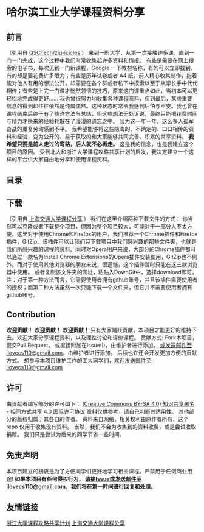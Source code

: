 # 哈尔滨工业大学课程资料分享
## 前言
（引用自 [QSCTech/zju-icicles](https://github.com/QSCTech/zju-icicles) ）
来到一所大学，从第一次接触许多课，直到一门一门完成，这个过程中我们时常收集起许多资料和情报。
有些是需要在网上搜索的电子书，每次见到一门新课程，Google 一下教材名称，有的可以立即找到，有的却是要花费许多眼力；有些是历年试卷或者 A4 纸，前人精心收集制作，抱着能对他人有用的想法公开，却需要在各个群或者私下中摸索以至于从学长手中代代相传；有些是上完一门课才恍然领悟的技巧，原来这门课重点如此，当初本可以更轻松地完成得更好……
我也曾很努力地收集各种课程资料，但到最后，某些重要信息的得到却往往依然是纯属偶然。这种状态时常令我感到后怕与不安。我也曾在课程结束后终于有了些许方法与总结，但这些想法无处诉说，最终只能把花费时间与精力才换来的经验耗散在了漫漫的遗忘之中。
我为这一年一年，这么多人孤军奋战的重复劳动感到不平。
我希望能够将这些隐晦的、不确定的、口口相传的资料和经验，变为公开的、易于获取的和大家能够共同完善、积累的共享资料。
**我希望只要是前人走过的弯路，后人就不必再走。** 这是我的信念，也是我建立这个项目的原因。
受到北大和浙江大学课程攻略共享计划的启发，我决定建立一个这样的平台供大家自由地分享和使用课程资料。

## 目录

## 下载
（引用自 [上海交通大学课程分享](https://github.com/CoolPhilChen/SJTU-Courses/) ）
我们在这里介绍两种下载文件的方式：
你当然可以克隆或者下载整个项目，但因为整个项目较大，可能对于一部分人不太方便。这里对于使用Chrome和Firefox的用户，我们推荐一个Chrome插件和Firefox插件，GitZip。该插件可以让我们只下载项目中我们感兴趣的那些文件夹，也就是我们所感兴趣的课程的资料。同时对Opera用户来说，大部分的Chrome插件都可以通过一款名为Install Chrome Extensions的Opera插件安装使用，GitZip也不例外。而对于使用其他浏览器的朋友来说，很遗憾，这个插件暂时只能在这三款浏览器中使用。
或者复制该文件夹的网址，粘贴入DownGit中，选择download即可。
注：对于第一种方法而言，它需要使用者拥有github账号，并且该插件需要使用者的授权；而第二种方法虽然一次只能下载一个文件夹，但它并不需要使用者拥有github账号。

## Contribution
**欢迎贡献！**
**欢迎贡献！**
**欢迎贡献！**
只有大家踊跃贡献，本项目才能更好的维持下去。欢迎大家分享课程资料，以及理性讨论和评价课程。
贡献方式:
Fork本项目，提交Pull Request。
或直接附加在Issue中，由维护者进行添加。
或发送邮件至ilovecs110@gmail.com，由维护者进行添加。
后续也许还会开发更加方便的贡献方式。
想参与本项目维护工作的工大同学们，欢迎发送邮件至ilovecs110@gmail.com

## 许可
由贡献者编写部分的许可如下：
[(Creative Commons BY-SA 4.0) 知识共享署名 - 相同方式共享 4.0 国际许可协议](https://creativecommons.org/licenses/by-nc-sa/4.0/deed.zh)
资料仅供参考，请自己判断其适用性。
其他部分的版权归属于其各自的作者。
资料来自网络，相关权利由原作者所有，这个 repo 仅用于收集现有资料。
当然，我们不会为收集到的资料收费，或是尝试收取捐赠。
我们只是尝试为后来的同学节省一些时间。

## 免责声明
本项目建立的初衷是为了方便同学们更好地学习相关课程。严禁用于任何商业用途!
**如果本项目有任何侵权行为， 请提Issue或发送邮件至ilovecs110@gmail.com，我们将在第一时间进行回复和处理。**

## 友情链接
[浙江大学课程攻略共享计划](https://github.com/QSCTech/zju-icicles)
[上海交通大学课程分享](https://github.com/CoolPhilChen/SJTU-Courses/)
